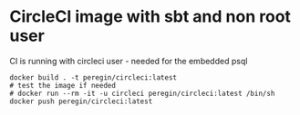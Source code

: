 # CircleCI image with sbt and non root user

CI is running with circleci user - needed for the embedded psql

```shell script
docker build . -t peregin/circleci:latest
# test the image if needed
# docker run --rm -it -u circleci peregin/circleci:latest /bin/sh
docker push peregin/circleci:latest
```